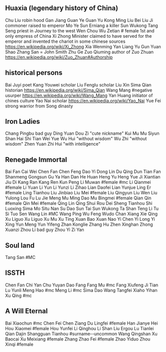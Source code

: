 
## Huaxia (legendary history of China)
Chu Liu robin hood
Gan Jiang
Guan Ye
Guan Yu
Kong Ming
Liu Bei
Liu Ji commoner raised to emperor
Mo Ye
Sun Erniang a killer
Sun Wukong
Tang Seng priest in Journey to the west
Wen Chou
Wu Zetian # female 1st and only empress of China
Xi Zhong Minister claimed to have served for the emperor and invented the chariot in some chinese sources https://en.wikipedia.org/wiki/Xi_Zhong
Xia Wenming
Yan Liang
Yu Gun
Yuan Shao
Zhang San = John Smith
Zhu Ge
Zuo Qiuming author of Zuo Zhuan https://en.wikipedia.org/wiki/Zuo_Zhuan#Authorship


## historical persons
Bai Juyi  poet
Kang Youwei scholar
Liu Fenglu scholar
Liu Xin
Sima Qian historian https://en.wikipedia.org/wiki/Sima_Qian
Wang Mang #negative usurper https://en.wikipedia.org/wiki/Wang_Mang
Yan Huang initiator of chines culture
Yao Nai scholar https://en.wikipedia.org/wiki/Yao_Nai
Yue Fei   strong warrior from Song dinasty


## Iron Ladies
Chang Pingbu bad guy
Ding Yuan
Dou Zi "cute nickname"
Kui Mu
Mu Siyun
Shan Hai
Shi Tian
Wei Yue
Wu Hui "without wisdom"
Wu Zhi "without wisdom"
Zhen Yuan
Zhi Hui "with intelligence"


## Renegade Immortal
Bai Fan
Cai Wei
Chen Fan
Chen Feng
Dao Yi
Dong Lin
Du Qing
Dun Tian
Fan Shanmeng
Gongsun
Gu Ya
Han Dan
He Huan
Heng Yu
Heng Yue
Ji Xiantian
Jiu Di
Kang Ran
Kang Ren
Kun Peng
Li Muwan #female #mc
Li Qianmei #female
Li Yuan
Li Yun
Li Yunzi
Li Zihao
Lian Daofei
Lian Yunjue
Ling Er #female
Ling Tianhou
Liu Jinbiao
Liu Mei #female
Liu Qingyun
Liu Wen
Liu Yulong
Lou Fu
Lu Jie
Meng Mu
Ming Dao
Mu Bingmei #female
Qian Qin #female
Qin Mei #female
Qing Lin
Qing Shui
Rou Dei
Sheng Tianhou
Shi Luoxing
Sima Mo
Situ Nan
Su Dao
Sun Tai
Sun Wukong
Ta Shan
Teng Li
Tu Si
Tuo Sen
Wang Lin #MC
Wang Ping
Wu Feng
Wudo Chan
Xiang
Xie Qing
Xu Liguo
Xu Liguo
Xu Mu
Xu Ting
Xuan Bao
Xuan Nao
Yi Chen
Yi Long
Yi Xing
Yun Meng
Yun Yifeng
Zhan Konglie
Zhang Hu
Zhen Xinghan
Zhong Xuanzi
Zhou Li bad guy
Zhou Yi
Zi Yan


## Soul land
Tang San #MC


## ISSTH
Chen Fan
Chi Yan
Chu Yuyan
Dao Fang
Fang Mu #mc
Fang Xiufeng
Ji Tian
Lu Yunli
Meng Hao #mc
Meng Li #mc
Sima Dao
Wang Tangfei
Xiaho Yihan
Xu Qing #mc


## A Will Eternal
Bai Xiaochun #mc
Chen Fei
Chen Ziang
Du Lingfei #female
Han Jianye
Hei
Hou Xiaomei #female
Hou Yunfei
Li Qinghou
Li Shan
Liu Ergou
Lu Tianlei
Qian Dajin
Shangguan Tianhou #surname--uncommon
Wang Qingshan
Xu Baocai
Xu Meixiang #female
Zhang
Zhao Fei #female
Zhao Yiduo
Zhou Xinqi #female
